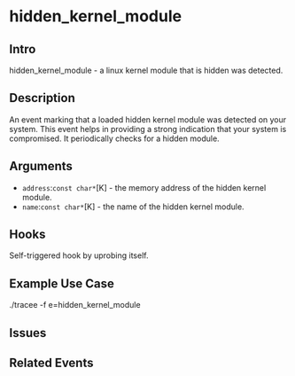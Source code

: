 # hidden_kernel_module

## Intro
hidden_kernel_module - a linux kernel module that is hidden was detected.

## Description
An event marking that a loaded hidden kernel module was detected on your system.
This event helps in providing a strong indication that your system is compromised.
It periodically checks for a hidden module.

## Arguments
* `address`:`const char*`[K] - the memory address of the hidden kernel module. 
* `name`:`const char*`[K] - the name of the hidden kernel module.

## Hooks
Self-triggered hook by uprobing itself.

## Example Use Case
./tracee -f e=hidden_kernel_module

## Issues

## Related Events
